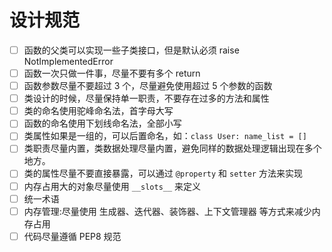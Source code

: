 # 设计规范

- [ ]  函数的父类可以实现一些子类接口，但是默认必须 raise NotImplementedError
- [ ]  函数一次只做一件事，尽量不要有多个 return
- [ ]  函数参数尽量不要超过 3 个，尽量避免使用超过 5 个参数的函数
- [ ]  类设计的时候，尽量保持单一职责，不要存在过多的方法和属性
- [ ]  类的命名使用驼峰命名法，首字母大写
- [ ]  函数的命名使用下划线命名法，全部小写
- [ ]  类属性如果是一组的，可以后置命名，如：`class User: name_list = []`
- [ ]  类职责尽量内置，类数据处理尽量内置，避免同样的数据处理逻辑出现在多个地方。
- [ ]  类的属性尽量不要直接暴露，可以通过 `@property` 和 `setter` 方法来实现
- [ ]  内存占用大的对象尽量使用 `__slots__` 来定义
- [ ]  统一术语
- [ ]  内存管理:尽量使用 生成器、迭代器、装饰器、上下文管理器 等方式来减少内存占用
- [ ]  代码尽量遵循 PEP8 规范